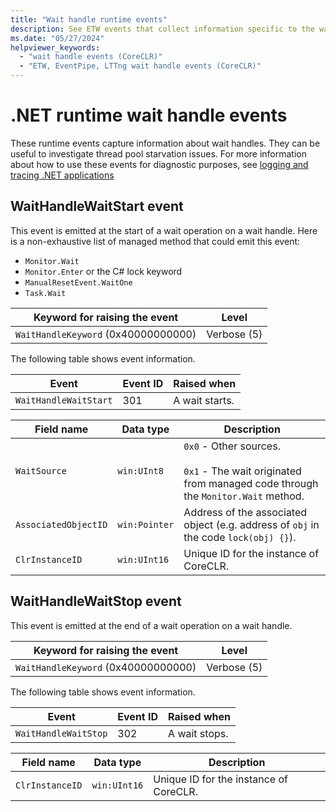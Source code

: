 ```yaml
---
title: "Wait handle runtime events"
description: See ETW events that collect information specific to the wait handles.
ms.date: "05/27/2024"
helpviewer_keywords:
  - "wait handle events (CoreCLR)"
  - "ETW, EventPipe, LTTng wait handle events (CoreCLR)"
---
```


# .NET runtime wait handle events

These runtime events capture information about wait handles. They can be useful to investigate thread pool starvation issues. For more information about how to use these events for diagnostic purposes, see [logging and tracing .NET applications](../../core/diagnostics/logging-tracing.md)

## WaitHandleWaitStart event

This event is emitted at the start of a wait operation on a wait handle. Here is a non-exhaustive list of managed method that could emit this event:

- `Monitor.Wait`
- `Monitor.Enter` or the C# lock keyword
- `ManualResetEvent.WaitOne`
- `Task.Wait`

|Keyword for raising the event|Level|
|-----------------------------------|-----------|
|`WaitHandleKeyword` (0x40000000000)|Verbose (5)|

The following table shows event information.

|Event|Event ID|Raised when|
|-----------|--------------|-----------------|
|`WaitHandleWaitStart`|301|A wait starts.|

|Field name|Data type|Description|
|----------------|---------------|-----------------|
|`WaitSource`|`win:UInt8`|`0x0` - Other sources.<br /><br /> `0x1` - The wait originated from managed code through the `Monitor.Wait` method.|
|`AssociatedObjectID`|`win:Pointer`|Address of the associated object (e.g. address of `obj` in the code `lock(obj) {}`).|
|`ClrInstanceID`|`win:UInt16`|Unique ID for the instance of CoreCLR.|

## WaitHandleWaitStop event

This event is emitted at the end of a wait operation on a wait handle.

|Keyword for raising the event|Level|
|-----------------------------------|-----------|
|`WaitHandleKeyword` (0x40000000000)|Verbose (5)|

The following table shows event information.

|Event|Event ID|Raised when|
|-----------|--------------|-----------------|
|`WaitHandleWaitStop`|302|A wait stops.|

|Field name|Data type|Description|
|----------------|---------------|-----------------|
|`ClrInstanceID`|`win:UInt16`|Unique ID for the instance of CoreCLR.|
